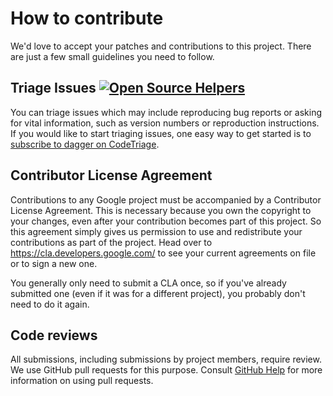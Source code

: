# How to contribute

We'd love to accept your patches and contributions to this project. There are
just a few small guidelines you need to follow.

## Triage Issues [![Open Source Helpers](https://www.codetriage.com/google/dagger/badges/users.svg)](https://www.codetriage.com/google/dagger)

You can triage issues which may include reproducing bug reports or asking for vital information, such as version numbers or reproduction instructions. If you would like to start triaging issues, one easy way to get started is to [subscribe to dagger on CodeTriage](https://www.codetriage.com/google/dagger).

## Contributor License Agreement

Contributions to any Google project must be accompanied by a Contributor License
Agreement. This is necessary because you own the copyright to your changes, even
after your contribution becomes part of this project. So this agreement simply
gives us permission to use and redistribute your contributions as part of the
project. Head over to <https://cla.developers.google.com/> to see your current
agreements on file or to sign a new one.

You generally only need to submit a CLA once, so if you've already submitted one
(even if it was for a different project), you probably don't need to do it
again.

## Code reviews

All submissions, including submissions by project members, require review. We
use GitHub pull requests for this purpose. Consult [GitHub Help] for more
information on using pull requests.

[GitHub Help]: https://help.github.com/articles/about-pull-requests/
